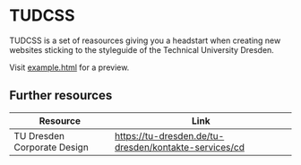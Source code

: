 # TUDCSS

TUDCSS is a set of reasources giving you a headstart when creating new websites sticking to the styleguide of the Technical University Dresden.

Visit [example.html](example.html) for a preview.

## Further resources

Resource | Link
--- | ---
TU Dresden Corporate Design | <https://tu-dresden.de/tu-dresden/kontakte-services/cd>
